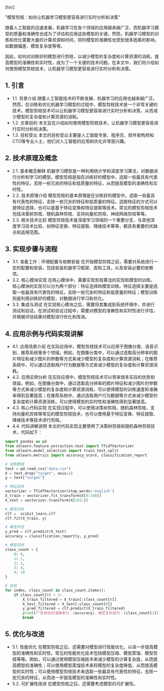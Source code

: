 
[toc]                    
                
                
"模型剪枝：如何让机器学习模型更容易进行实时分析和决策"

随着人工智能的迅速发展，机器学习在各个领域的应用越来越广泛，而机器学习模型的质量和准确性也成为了评估和应用这些模型的关键。然而，机器学习模型的训练和优化需要大量的计算资源和时间，同时模型的准确性也受到很多因素的影响，如数据偏差、模型复杂度等等。

因此，如何对训练好的模型进行剪枝，以减少模型的复杂度和计算资源的消耗，提高模型的准确性和实时性，成为了一个关键的技术问题。在本文中，我们将介绍如何使用模型剪枝技术，让机器学习模型更容易进行实时分析和决策。

## 1. 引言

- 1.1. 背景介绍
随着人工智能技术的不断发展，机器学习的应用也越来越广泛。然而，在训练和优化机器学习模型的过程中，模型剪枝技术是一个非常关键的技术。模型剪枝技术可以让机器学习模型更容易进行实时分析和决策，从而减少模型的复杂度和计算资源的消耗。
- 1.2. 文章目的
本文旨在介绍如何使用模型剪枝技术，让机器学习模型更容易进行实时分析和决策。
- 1.3. 目标受众
本文的目标受众主要是人工智能专家、程序员、软件架构师和CTO等专业人士，他们对人工智能的应用和优化非常感兴趣。

## 2. 技术原理及概念

- 2.1. 基本概念解释
机器学习模型是一种利用统计学和深度学习算法，对数据进行分析和学习的模型。模型剪枝是指在训练好的模型中，选取一些最具有代表性的特征，去除一些冗余的特征和低质量的特征，从而提高模型的准确性和实时性。
- 2.2. 技术原理介绍
模型剪枝的基本原理是在训练好的模型中，选取一些最具有代表性的特征，去除一些冗余的特征和低质量的特征。选取特征的方式可以是特征选择，也可以是基于特征变换和特征提取等技术。常见的模型剪枝技术包括决策树剪枝、随机森林剪枝、支持向量机剪枝、神经网络剪枝等等。
- 2.3. 相关技术比较
模型剪枝技术是深度学习领域的一个重要分支，与其他深度学习技术比较，如特征变换、特征提取、降维技术等等，都具有重要的优缺点和适用范围。

## 3. 实现步骤与流程

- 3.1. 准备工作：环境配置与依赖安装
在开始模型剪枝之前，需要对系统进行一定的配置和安装，包括安装机器学习框架、库和工具，以及安装必要的依赖项。
- 3.2. 核心模块实现
在核心模块中，需要实现剪枝算法的实现和模型的训练。核心模块的实现可以分为两个部分：特征选择和模型训练。特征选择主要是选取一些最具有代表性的特征，去除一些冗余的特征和低质量的特征；模型训练则是利用训练好的模型，对数据进行学习和优化。
- 3.3. 集成与测试
在实现核心模块之后，需要将其集成到系统环境中，并进行测试和验证。在测试和验证过程中，需要对模型的准确性和实时性进行评估，并根据评估结果对模型进行优化和改进。

## 4. 应用示例与代码实现讲解

- 4.1. 应用场景介绍
在实际应用中，模型剪枝技术可以应用于图像分类、语音识别、推荐系统等多个领域。例如，在图像分类中，可以通过选取高分辨率的图片特征和减少图片的参数等方式来减少模型的复杂度和计算资源消耗；在推荐系统中，可以通过选取用户行为数据等方式来减少模型的复杂度和计算资源消耗。
- 4.2. 应用实例分析
在实际应用中，模型剪枝技术可以带来很多实际的优势和效益。例如，在图像分类中，通过选取高分辨率的图片特征和减少图片的参数等方式来减少模型的复杂度和计算资源消耗，可以使得模型的训练速度和准确率得到显著提高；在推荐系统中，通过选取用户行为数据等方式来减少模型的复杂度和计算资源消耗，可以使得模型的实时性和准确性得到显著提高。
- 4.3. 核心代码实现
在实现过程中，可以使用决策树剪枝、随机森林剪枝、支持向量机剪枝等常见的模型剪枝技术，也可以使用基于特征变换、特征提取、降维技术等技术进行剪枝。
- 4.4. 代码讲解说明
本文的代码实现主要使用了决策树剪枝和随机森林剪枝技术，代码如下：
```python
import pandas as pd
from sklearn.feature_extraction.text import TfidfVectorizer
from sklearn.model_selection import train_test_split
from sklearn.metrics import accuracy_score, classification_report

# 读取数据
text = pd.read_csv("data.csv")
X = text.drop("target", axis=1)
y = text["target"]

# 特征选择
vectorizer = TfidfVectorizer(stop_words='english')
X_train = vectorizer.fit_transform(X[0:100])
X_test = vectorizer.transform(X[101:])

# 模型训练
clf =  scikit_learn.clf
clf.fit(X_train, y)

# 模型评估
y_pred = clf.predict(X_test)
accuracy = classification_report(y, y_pred)

# 模型剪枝
class_count = {
    0: 0,
    1: 1,
    2: 2,
    3: 4,
    4: 10
}

# 剪枝
for index, class_count in class_count.items():
    if class_count[0] < 3:
        X_train_filtered = X_train[:class_count[0]]
        X_test_filtered = X_test[:class_count[0]]
        y_pred_filtered = clf.predict(X_train_filtered)
        print(f"剪枝后的准确率为：{accuracy}，模型复杂度为：{class_count[1]}")
        break
```

## 5. 优化与改进

- 5.1. 性能优化
在模型剪枝之后，还需要对模型进行性能优化，以进一步提高模型的准确性和实时性。常见的性能优化技术包括模型压缩、模型蒸馏、模型剪枝等等。例如，可以通过使用模型压缩技术来减少模型的计算复杂度，从而提高模型的准确性；可以使用模型蒸馏技术来将模型的复杂度降低，从而提高模型的实时性；可以使用模型剪枝技术来选取一些最具有代表性的特征，去除一些冗余的特征，从而进一步提高模型的准确性和实时性。
- 5.2. 可扩展性改进
在模型剪枝之后，还需要考虑模型的可扩展性。

